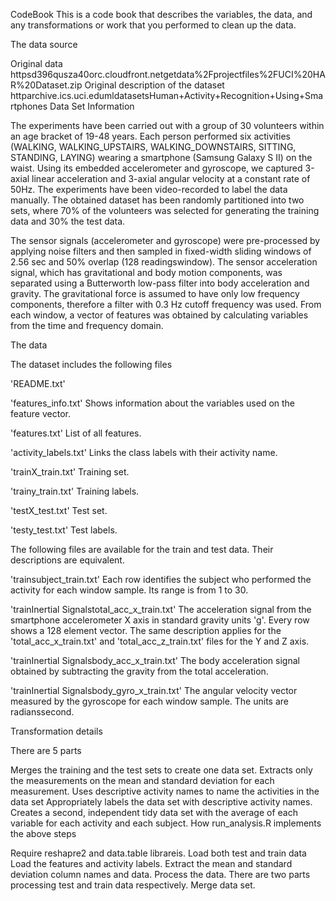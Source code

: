 CodeBook
This is a code book that describes the variables, the data, and any transformations or work that you performed to clean up the data.

The data source

Original data httpsd396qusza40orc.cloudfront.netgetdata%2Fprojectfiles%2FUCI%20HAR%20Dataset.zip
Original description of the dataset httparchive.ics.uci.edumldatasetsHuman+Activity+Recognition+Using+Smartphones
Data Set Information

The experiments have been carried out with a group of 30 volunteers within an age bracket of 19-48 years. Each person performed six activities (WALKING, WALKING_UPSTAIRS, WALKING_DOWNSTAIRS, SITTING, STANDING, LAYING) wearing a smartphone (Samsung Galaxy S II) on the waist. Using its embedded accelerometer and gyroscope, we captured 3-axial linear acceleration and 3-axial angular velocity at a constant rate of 50Hz. The experiments have been video-recorded to label the data manually. The obtained dataset has been randomly partitioned into two sets, where 70% of the volunteers was selected for generating the training data and 30% the test data.

The sensor signals (accelerometer and gyroscope) were pre-processed by applying noise filters and then sampled in fixed-width sliding windows of 2.56 sec and 50% overlap (128 readingswindow). The sensor acceleration signal, which has gravitational and body motion components, was separated using a Butterworth low-pass filter into body acceleration and gravity. The gravitational force is assumed to have only low frequency components, therefore a filter with 0.3 Hz cutoff frequency was used. From each window, a vector of features was obtained by calculating variables from the time and frequency domain.

The data

The dataset includes the following files

'README.txt'

'features_info.txt' Shows information about the variables used on the feature vector.

'features.txt' List of all features.

'activity_labels.txt' Links the class labels with their activity name.

'trainX_train.txt' Training set.

'trainy_train.txt' Training labels.

'testX_test.txt' Test set.

'testy_test.txt' Test labels.

The following files are available for the train and test data. Their descriptions are equivalent.

'trainsubject_train.txt' Each row identifies the subject who performed the activity for each window sample. Its range is from 1 to 30.

'trainInertial Signalstotal_acc_x_train.txt' The acceleration signal from the smartphone accelerometer X axis in standard gravity units 'g'. Every row shows a 128 element vector. The same description applies for the 'total_acc_x_train.txt' and 'total_acc_z_train.txt' files for the Y and Z axis.

'trainInertial Signalsbody_acc_x_train.txt' The body acceleration signal obtained by subtracting the gravity from the total acceleration.

'trainInertial Signalsbody_gyro_x_train.txt' The angular velocity vector measured by the gyroscope for each window sample. The units are radianssecond.

Transformation details

There are 5 parts

Merges the training and the test sets to create one data set.
Extracts only the measurements on the mean and standard deviation for each measurement.
Uses descriptive activity names to name the activities in the data set
Appropriately labels the data set with descriptive activity names.
Creates a second, independent tidy data set with the average of each variable for each activity and each subject.
How run_analysis.R implements the above steps

Require reshapre2 and data.table librareis.
Load both test and train data
Load the features and activity labels.
Extract the mean and standard deviation column names and data.
Process the data. There are two parts processing test and train data respectively.
Merge data set.
